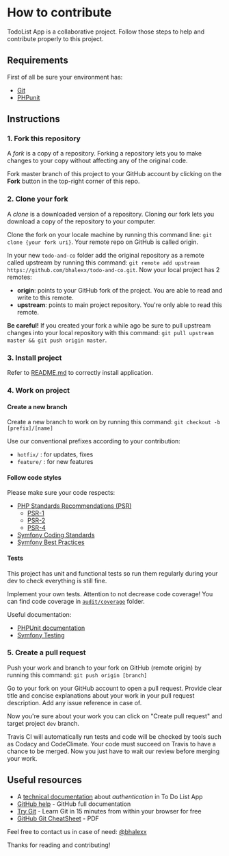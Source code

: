 # How to contribute

TodoList App is a collaborative project. Follow those steps to help and contribute properly to this project.

## Requirements
First of all be sure your environment has:

- [Git][1]
- [PHPunit][2]

## Instructions
### 1. Fork this repository
A *fork* is a copy of a repository. Forking a repository lets you to make changes to your copy without affecting any of the original code.

Fork master branch of this project to your GitHub account by clicking on the **Fork** button in the top-right corner of this repo.

### 2. Clone your fork
A *clone* is a downloaded version of a repository. Cloning our fork lets you download a copy of the repository to your computer.

Clone the fork on your locale machine by running this command line: `git clone {your fork uri}`. Your remote repo on GitHub is called origin.

In your new `todo-and-co` folder add the original repository as a remote called upstream by running this command: `git remote add upstream https://github.com/bhalexx/todo-and-co.git`. Now your local project has 2 remotes:

- **origin**: points to your GitHub fork of the project. You are able to read and write to this remote.
- **upstream**: points to main project repository. You're only able to read this remote.


**Be careful!** If you created your fork a while ago be sure to pull upstream changes into your local repository with this command: `git pull upstream master && git push origin master`.


### 3. Install project
Refer to [README.md][3] to correctly install application.

### 4. Work on project

#### Create a new branch
Create a new branch to work on by running this command: `git checkout -b [prefix]/[name]`

Use our conventional prefixes according to your contribution:

- `hotfix/` : for updates, fixes
- `feature/` : for new features

#### Follow code styles
Please make sure your code respects:

- [PHP Standards Recommendations (PSR)][4]
  - [PSR-1][5]
  - [PSR-2][6]
  - [PSR-4][7]
- [Symfony Coding Standards][8]
- [Symfony Best Practices][9]

#### Tests
This project has unit and functional tests so run them regularly during your dev to check everything is still fine.

Implement your own tests. Attention to not decrease code coverage! You can find code coverage in [`audit/coverage`][10] folder.

Useful documentation:

- [PHPUnit documentation][11]
- [Symfony Testing][12]

### 5. Create a pull request
Push your work and branch to your fork on GitHub (remote origin) by running this command: `git push origin [branch]`

Go to your fork on your GitHub account to open a pull request. Provide clear title and concise explanations about your work in your pull request description. Add any issue reference in case of.

Now you're sure about your work you can click on "Create pull request" and target project `dev` branch.

Travis CI will automatically run tests and code will be checked by tools such as Codacy and CodeClimate. Your code must succeed on Travis to have a chance to be merged.
Now you just have to wait our review before merging your work.

## Useful resources

- A [technical documentation][14] about *authentication* in To Do List App
- [GitHub help][15] - GitHub full documentation
- [Try Git][16] - Learn Git in 15 minutes from within your browser for free
- [GitHub Git CheatSheet][17] - PDF

Feel free to contact us in case of need: [@bhalexx][13]

Thanks for reading and contributing!

[1]: https://git-scm.com/downloads
[2]: https://phpunit.de
[3]: https://github.com/bhalexx/todo-and-co/blob/master/README.md
[4]: https://www.php-fig.org/psr
[5]: https://www.php-fig.org/psr/psr-1
[6]: https://www.php-fig.org/psr/psr-2
[7]: https://www.php-fig.org/psr/psr-4
[8]: https://symfony.com/doc/3.4/contributing/code/standards.html
[9]: https://symfony.com/doc/3.4/best_practices/index.html
[10]: https://github.com/bhalexx/todo-and-co/tree/master/audit/coverage
[11]: https://phpunit.de/documentation.html
[12]: https://symfony.com/doc/3.4/testing.html
[13]: https://github.com/bhalexx
[14]: https://github.com/bhalexx/todo-and-co/tree/master/documentation/Authentication.md
[15]: https://help.github.com
[16]: https://try.github.io
[17]: https://education.github.com/git-cheat-sheet-education.pdf